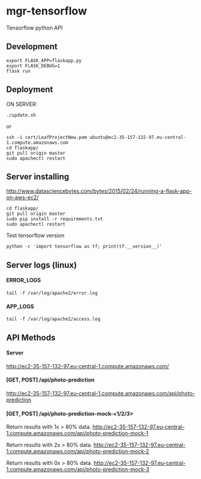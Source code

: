 # mgr-tensorflow
Tensorflow python API

## Development
```
export FLASK_APP=flaskapp.py
export FLASK_DEBUG=1
flask run
```

## Deployment
ON SERVER:
```
./update.sh
```

or

```
ssh -i cert/LeafProjectNew.pem ubuntu@ec2-35-157-132-97.eu-central-1.compute.amazonaws.com
cd flaskapp/
git pull origin master
sudo apachectl restart
```

## Server installing
http://www.datasciencebytes.com/bytes/2015/02/24/running-a-flask-app-on-aws-ec2/
```
cd flaskapp/
git pull origin master
sudo pip install -r requirements.txt
sudo apachectl restart
```

Test tensorflow version
```
python -c 'import tensorflow as tf; print(tf.__version__)'
```

## Server logs (linux)
#### ERROR_LOGS
```
tail -f /var/log/apache2/error.log
```

#### APP_LOGS
```
tail -f /var/log/apache2/access.log
```

## API Methods
#### Server
http://ec2-35-157-132-97.eu-central-1.compute.amazonaws.com/

#### [GET, POST] /api/photo-prediction
http://ec2-35-157-132-97.eu-central-1.compute.amazonaws.com/api/photo-prediction

#### [GET, POST] /api/photo-prediction-mock-<1/2/3>
Return results with 1x > 80% data.
http://ec2-35-157-132-97.eu-central-1.compute.amazonaws.com/api/photo-prediction-mock-1

Return results with 2x > 80% data.
http://ec2-35-157-132-97.eu-central-1.compute.amazonaws.com/api/photo-prediction-mock-2

Return results with 0x > 80% data.
http://ec2-35-157-132-97.eu-central-1.compute.amazonaws.com/api/photo-prediction-mock-3